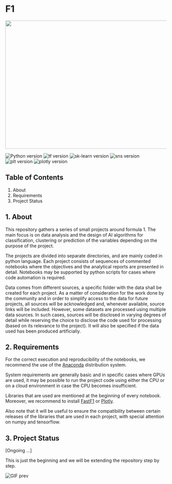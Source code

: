 # F1

<img src="https://media.giphy.com/media/v1.Y2lkPTc5MGI3NjExYjdkMmQyMDI0MDYwZmY4MzFjZmRiOTY2MmM2ZGJkZmE2ZTYxOWUzZSZlcD12MV9pbnRlcm5hbF9naWZzX2dpZklkJmN0PWc/HhqZhrNadc1TihqxJk/giphy.gif" width="640" height="400"></center>

![Python version](https://img.shields.io/badge/python-3.9.5-blue)
![tf version](https://img.shields.io/badge/tensorflow-%20-orange)
![sk-learn version](https://img.shields.io/badge/scikit--learn-%20-green)
![sns version](https://img.shields.io/badge/seaborn-%20-blueviolet)
![plt version](https://img.shields.io/badge/matplotlib-%20-informational)
![plotly version](https://img.shields.io/badge/plotly-%20-blueviolet)


## Table of Contents
1. About
2. Requirements
3. Project Status

## 1. About
This repository gathers a series of small projects around formula 1. The main focus is on data analysis and the design of AI algorithms for classification, clustering or prediction of the variables depending on the purpose of the project. 

The projects are divided into separate directories, and are mainly coded in python language. Each project consists of sequences of commented notebooks where the objectives and the analytical reports are presented in detail. Notebooks may be supported by python scripts for cases where code automation is required. 

Data comes from different sources, a specific folder with the data shall be created for each project. As a matter of consideration for the work done by the community and in order to simplify access to the data for future projects, all sources will be acknowledged and, whenever available, source links will be included.
However, some datasets are processed using multiple data sources. In such cases, sources will be disclosed in varying degrees of detail while reserving the choice to disclose the code used for processing (based on its relevance to the project). It will also be specified if the data used has been produced artificially.

## 2. Requirements
For the correct execution and reproducibility of the notebooks, we recommend the use of the [Anaconda](https://www.anaconda.com/download) distribution system.

System requirements are generally basic and in specific cases where GPUs are used, it may be possible to run the project code using either the CPU or on a cloud environment in case the CPU becomes insufficient.

Libraries that are used are mentioned at the beginning of every notebook. Moreover, we recommend to install [FastF1](https://pypi.org/project/fastf1/) or [Plotly](https://plotly.com/python/getting-started/).

Also note that it will be useful to ensure the compatibility between certain releases of the libraries that are used in each project, with special attention on numpy and tensorflow.

## 3. Project Status
[Ongoing ...]

This is just the beginning and we will be extending the repository step by step.

![GIF prev](https://media.giphy.com/media/v1.Y2lkPTc5MGI3NjExYmNlM2FkNDNmZGYxZTFmNGRhMDE5ZjQ4NjM2MzAwOWQyNzQxNDBmZiZlcD12MV9pbnRlcm5hbF9naWZzX2dpZklkJmN0PWc/LXTvBYlhAmHHeidlq8/giphy.gif)
